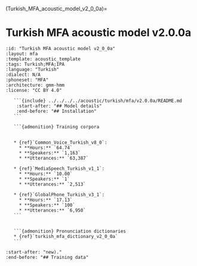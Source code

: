 
(Turkish_MFA_acoustic_model_v2_0_0a)=
# Turkish MFA acoustic model v2.0.0a

``````{acoustic} Turkish MFA acoustic model v2.0.0a
:id: "Turkish MFA acoustic model v2_0_0a"
:layout: mfa
:template: acoustic_template
:tags: Turkish;MFA;IPA
:language: "Turkish"
:dialect: N/A
:phoneset: "MFA"
:architecture: gmm-hmm
:license: "CC BY 4.0"

   ```{include} ../../../../acoustic/turkish/mfa/v2.0.0a/README.md
    :start-after: "## Model details"
    :end-before: "## Installation"
   ```

   ```{admonition} Training corpora


   * {ref}`Common_Voice_Turkish_v8_0`:
     * **Hours:** `64.74`
     * **Speakers:** `1,163`
     * **Utterances:** `63,387`

   * {ref}`MediaSpeech_Turkish_v1_1`:
     * **Hours:** `10.00`
     * **Speakers:** `1`
     * **Utterances:** `2,513`

   * {ref}`GlobalPhone_Turkish_v3_1`:
     * **Hours:** `17.13`
     * **Speakers:** `100`
     * **Utterances:** `6,950`
   ```


   ```{admonition} Pronunciation dictionaries
   * {ref}`turkish_mfa_dictionary_v2_0_0a`
   ```
``````

```{include} ../../../../acoustic/turkish/mfa/v2.0.0a/README.md
:start-after: "new)."
:end-before: "## Training data"
```
